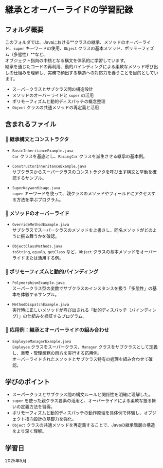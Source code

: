# 継承とオーバーライドの学習記録

## フォルダ概要  

このフォルダでは、Javaにおける**クラスの継承、メソッドのオーバーライド、`super` キーワードの使用、`Object` クラスの基本メソッド、ポリモーフィズム（多態性）**など、  
オブジェクト指向の中核となる構文を体系的に学習しています。  
継承を通じたコードの再利用、動的バインディングによる柔軟なメソッド呼び出しの仕組みを理解し、実務で頻出する構造への対応力を養うことを目的としています。

- スーパークラスとサブクラス間の構造設計  
- メソッドのオーバーライドと `super` の活用  
- ポリモーフィズムと動的ディスパッチの概念整理  
- `Object` クラスの共通メソッドの再定義と活用  

## 含まれるファイル

### 🔸 継承構文とコンストラクタ
- `BasicInheritanceExample.java`  
  `Car` クラスを基底とし、`RacingCar` クラスを派生させる継承の基本例。

- `ConstructorInheritanceExample.java`  
  サブクラスからスーパークラスのコンストラクタを呼び出す構文と挙動を確認するサンプル。

- `SuperKeywordUsage.java`  
  `super` キーワードを使って、親クラスのメソッドやフィールドにアクセスする方法を学ぶプログラム。

### 🔸 メソッドのオーバーライド
- `OverrideMethodExample.java`  
  サブクラスでスーパークラスのメソッドを上書きし、同名メソッドがどのように振る舞うかを確認。

- `ObjectClassMethods.java`  
  `toString`, `equals`, `getClass` など、`Object` クラスの基本メソッドをオーバーライドまたは活用する例。

### 🔸 ポリモーフィズムと動的バインディング
- `PolymorphismExample.java`  
  スーパークラス型の変数でサブクラスのインスタンスを扱う「多態性」の基本を体験するサンプル。

- `MethodDispatchExample.java`  
  実行時に正しいメソッドが呼び出される「動的ディスパッチ（バインディング）」の仕組みを検証するプログラム。

### 🔸 応用例：継承とオーバーライドの組み合わせ
- `EmployeeManagerExample.java`  
  `Employee` クラスをスーパークラス、`Manager` クラスをサブクラスとして定義し、業務・管理業務の両方を実行する応用例。  
  オーバーライドされたメソッドとサブクラス特有の処理を組み合わせて確認。

## 学びのポイント
- スーパークラスとサブクラス間の構文ルールと関係性を明確に理解した。  
- `super` を使った親クラス要素の活用と、オーバーライドによる柔軟な振る舞いの定義方法を習得。  
- ポリモーフィズムと動的ディスパッチの動作原理を具体例で体験し、オブジェクト指向設計の基礎力を強化。  
- `Object` クラスの共通メソッドを再定義することで、Javaの継承階層の構造をより深く理解。

## 学習日  
2025年5月